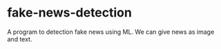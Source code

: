# fake-news-detection
A program to detection fake news using ML.
We can give news as image and text.
